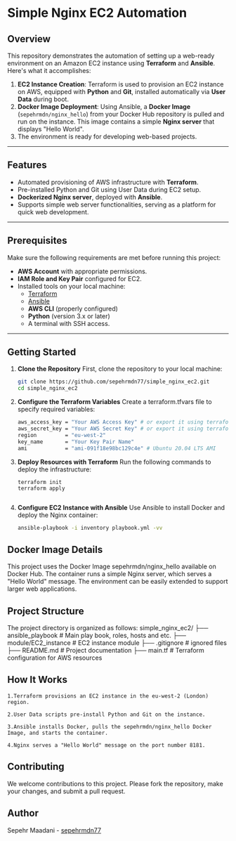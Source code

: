 # **Simple Nginx EC2 Automation**

## **Overview**
This repository demonstrates the automation of setting up a web-ready environment on an Amazon EC2 instance using **Terraform** and **Ansible**. Here's what it accomplishes:

1. **EC2 Instance Creation**: Terraform is used to provision an EC2 instance on AWS, equipped with **Python** and **Git**, installed automatically via **User Data** during boot.
2. **Docker Image Deployment**: Using Ansible, a **Docker Image** (`sepehrmdn/nginx_hello`) from your Docker Hub repository is pulled and run on the instance. This image contains a simple **Nginx server** that displays "Hello World".
3. The environment is ready for developing web-based projects.

---

## **Features**
- Automated provisioning of AWS infrastructure with **Terraform**.
- Pre-installed Python and Git using User Data during EC2 setup.
- **Dockerized Nginx server**, deployed with **Ansible**.
- Supports simple web server functionalities, serving as a platform for quick web development.

---

## **Prerequisites**
Make sure the following requirements are met before running this project:
- **AWS Account** with appropriate permissions.
- **IAM Role and Key Pair** configured for EC2.
- Installed tools on your local machine:
  - [Terraform](https://developer.hashicorp.com/terraform/downloads)
  - [Ansible](https://docs.ansible.com/ansible/latest/installation_guide/index.html)
  - **AWS CLI** (properly configured)
  - **Python** (version 3.x or later)
  - A terminal with SSH access.

---

## **Getting Started**

1. **Clone the Repository**
First, clone the repository to your local machine:
    ```bash
    git clone https://github.com/sepehrmdn77/simple_nginx_ec2.git
    cd simple_nginx_ec2

2. **Configure the Terraform Variables**
Create a terraform.tfvars file to specify required variables:
    ```bash
    aws_access_key = "Your AWS Access Key" # or export it using terraform document
    aws_secret_key = "Your AWS Secret Key" # or export it using terraform document
    region         = "eu-west-2"
    key_name       = "Your Key Pair Name"
    ami            = "ami-091f18e98bc129c4e" # Ubuntu 20.04 LTS AMI


3. **Deploy Resources with Terraform**
Run the following commands to deploy the infrastructure:
    ```hcl
    terraform init
    terraform apply


4. **Configure EC2 Instance with Ansible**
Use Ansible to install Docker and deploy the Nginx container:
    ```bash
    ansible-playbook -i inventory playbook.yml -vv

## Docker Image Details

This project uses the Docker Image sepehrmdn/nginx_hello available on Docker Hub. The container runs a simple Nginx server, which serves a "Hello World" message. The environment can be easily extended to support larger web applications.

## Project Structure

The project directory is organized as follows:
simple_nginx_ec2/
├── ansible_playbook       # Main play book, roles, hosts and etc.
├── module/EC2_instance    # EC2 instance module
├── .gitignore             # ignored files
├── README.md              # Project documentation
├── main.tf                # Terraform configuration for AWS resources


## How It Works

    1.Terraform provisions an EC2 instance in the eu-west-2 (London) region.

    2.User Data scripts pre-install Python and Git on the instance.

    3.Ansible installs Docker, pulls the sepehrmdn/nginx_hello Docker Image, and starts the container.

    4.Nginx serves a "Hello World" message on the port number 8181.

## Contributing

We welcome contributions to this project. Please fork the repository, make your changes, and submit a pull request.

## Author

Sepehr Maadani - [sepehrmdn77](https://github.com/sepehrmdn77)
